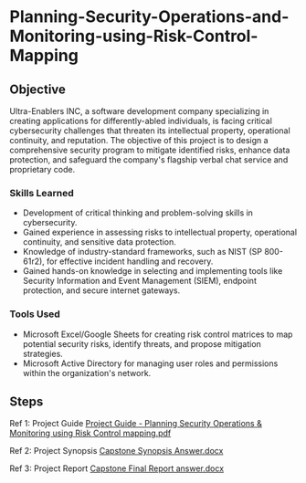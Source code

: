# Planning-Security-Operations-and-Monitoring-using-Risk-Control-Mapping

## Objective

Ultra-Enablers INC, a software development company specializing in creating applications for differently-abled individuals, is facing critical cybersecurity challenges that threaten its intellectual property, operational continuity, and reputation. The objective of this project is to design a comprehensive security program to mitigate identified risks, enhance data protection, and safeguard the company's flagship verbal chat service and proprietary code.

### Skills Learned
- Development of critical thinking and problem-solving skills in cybersecurity.
- Gained experience in assessing risks to intellectual property, operational continuity, and sensitive data protection.
- Knowledge of industry-standard frameworks, such as NIST (SP 800-61r2), for effective incident handling and recovery.
- Gained hands-on knowledge in selecting and implementing tools like Security Information and Event Management (SIEM), endpoint protection, and secure internet gateways.

### Tools Used
- Microsoft Excel/Google Sheets for creating risk control matrices to map potential security risks, identify threats, and propose mitigation strategies.
- Microsoft Active Directory for managing user roles and permissions within the organization's network.

## Steps
Ref 1: Project Guide
[Project Guide - Planning Security Operations & Monitoring using Risk Control mapping.pdf](https://github.com/user-attachments/files/19474099/Project.Guide.-.Planning.Security.Operations.Monitoring.using.Risk.Control.mapping.pdf)

Ref 2: Project Synopsis
[Capstone Synopsis Answer.docx](https://github.com/user-attachments/files/19474113/Capstone.Synopsis.Answer.docx)


Ref 3: Project Report
[Capstone Final Report answer.docx](https://github.com/user-attachments/files/19474114/Capstone.Final.Report.answer.docx)




